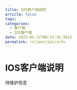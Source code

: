 ```yaml
---
title: IOS客户端说明
article: false
tags:
categories: 
  - 客户端
  - IOS客户端
date: 2023-05-22T08:51:16.561Z
permalink: /client/ios/info
---
```


# IOS客户端说明

待维护信息

